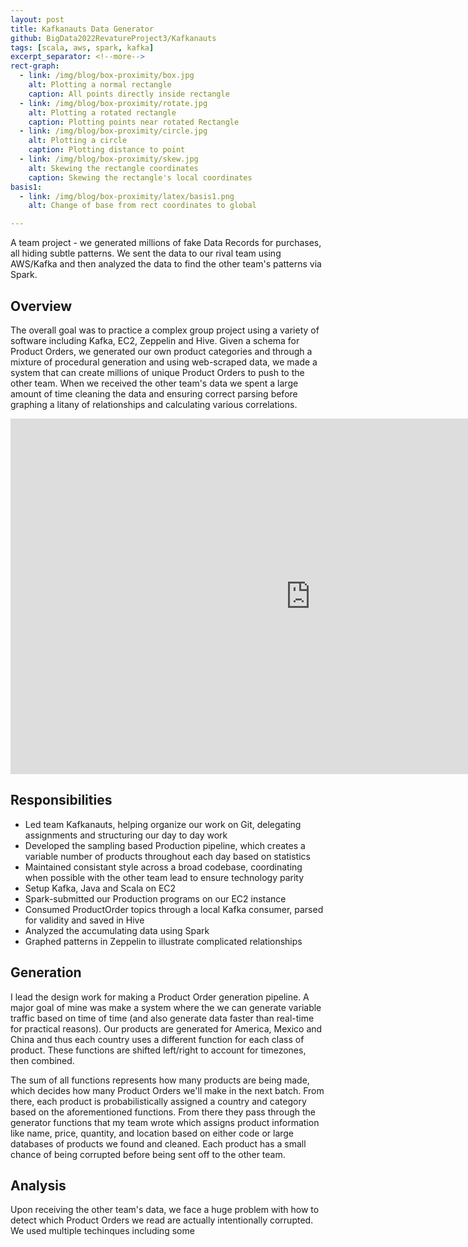 ```yaml
---
layout: post
title: Kafkanauts Data Generator
github: BigData2022RevatureProject3/Kafkanauts
tags: [scala, aws, spark, kafka]
excerpt_separator: <!--more-->
rect-graph:
  - link: /img/blog/box-proximity/box.jpg
    alt: Plotting a normal rectangle
    caption: All points directly inside rectangle
  - link: /img/blog/box-proximity/rotate.jpg
    alt: Plotting a rotated rectangle
    caption: Plotting points near rotated Rectangle
  - link: /img/blog/box-proximity/circle.jpg
    alt: Plotting a circle
    caption: Plotting distance to point
  - link: /img/blog/box-proximity/skew.jpg
    alt: Skewing the rectangle coordinates
    caption: Skewing the rectangle's local coordinates
basis1:
  - link: /img/blog/box-proximity/latex/basis1.png
    alt: Change of base from rect coordinates to global

---
```

A team project - we generated millions of fake Data Records for purchases, all hiding subtle patterns. We sent the data to our rival team using AWS/Kafka and then analyzed the data to find the other team's patterns via Spark.
<!--more-->
## Overview
The overall goal was to practice a complex group project using a variety of software including Kafka, EC2, Zeppelin and Hive. Given a schema for Product Orders, we generated our own product categories and through a mixture of procedural generation and using web-scraped data, we made a system that can create millions of unique Product Orders to push to the other team. When we received the other team's data we spent a large amount of time cleaning the data and ensuring correct parsing before graphing a litany of relationships and calculating various correlations.



<div class="row">
<div class="col-xs-12">
<div class="videowrapper">
<iframe src="https://docs.google.com/presentation/d/e/2PACX-1vSkine3a1v985RiGu9A_LJw0z1aYP8GgSBgcERGdvf-eWwpYfq5LgbyONVOU9kQgR3XlFVxqsBsdM1f/embed?start=false&loop=false&delayms=3000" frameborder="0" width="960" height="569" allowfullscreen="true" mozallowfullscreen="true" webkitallowfullscreen="true"></iframe>
</div>
</div>
</div>

## Responsibilities
- Led team Kafkanauts, helping organize our work on Git, delegating assignments and structuring our day to
day work
- Developed the sampling based Production pipeline, which creates a variable number of products
throughout each day based on statistics
- Maintained consistant style across a broad codebase, coordinating when possible with the other team lead
to ensure technology parity
- Setup Kafka, Java and Scala on EC2
- Spark-submitted our Production programs on our EC2 instance
- Consumed ProductOrder topics through a local Kafka consumer, parsed for validity and saved in Hive
- Analyzed the accumulating data using Spark
- Graphed patterns in Zeppelin to illustrate complicated relationships

## Generation
I lead the design work for making a Product Order generation pipeline. A major goal of mine was 
make a system where the we can generate variable traffic based on time of time 
(and also generate data faster than real-time for practical reasons). Our products are
generated for America, Mexico and China and thus each country uses a different function
for each class of product. These functions are shifted left/right to account for 
timezones, then combined. 


The sum of all functions represents how many products
are being made, which decides how many Product Orders we'll make in the next batch.
From there, each product is probabilistically assigned a country and category based
on the aforementioned functions. From there they pass through the generator functions
that my team wrote which assigns product information like name, price, quantity, and
location based on either code or large databases of products we found and cleaned.
Each product has a small chance of being corrupted before being sent off to the 
other team.  


## Analysis
Upon receiving the other team's data, we face a huge problem with how to detect which Product Orders we read are actually intentionally corrupted. We used multiple techinques including some 




